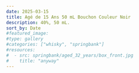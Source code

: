 ```yaml
---
date: 2025-03-15
title: Agé de 15 Ans 50 mL Bouchon Couleur Noir
description: 40%, 50 mL.
sort_by: Date
#featured_image: 
#type: gallery
#categories: ["whisky", "springbank"]
#resources:
#  - src: springbank/aged_32_years/box_front.jpg
#    title: "anyway"
---
```

